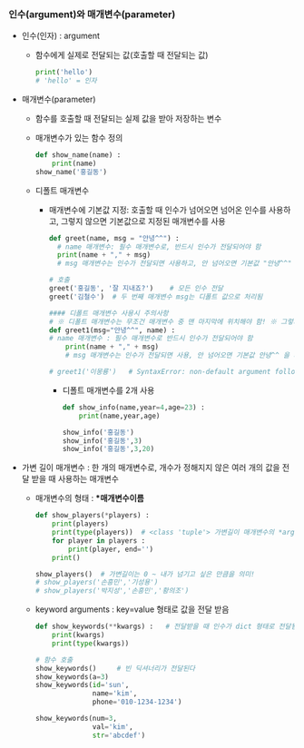 ### 인수(argument)와 매개변수(parameter)

* 인수(인자) : argument

  * 함수에게 실제로 전달되는 값(호출할 때 전달되는 값)

    ```python
    print('hello') 
    # 'hello' = 인자
    ```

* 매개변수(parameter)

  * 함수를 호출할 때 전달되는 실제 값을 받아 저장하는 변수

  * 매개변수가 있는 함수 정의

    ```python
    def show_name(name) :
    	print(name)
    show_name('홍길동')
    ```

  * 디폴트 매개변수

    * 매개변수에 기본값 지정: 호출할 때 인수가 넘어오면 넘어온 인수를 사용하고, 그렇지 않으면 기본값으로 지정된 매개변수를 사용

      ```python
      def greet(name, msg = "안녕^^") :
      	# name 매개변수: 필수 매개변수로, 반드시 인수가 전달되어야 함
      	print(name + "," + msg)
      	# msg 매개변수는 인수가 전달되면 사용하고, 안 넘어오면 기본값 "안녕^^" 출력
      
      # 호출
      greet('홍길동', '잘 지내죠?')	# 모든 인수 전달
      greet('김철수')	# 두 번째 매개변수 msg는 디폴트 값으로 처리됨
      
      #### 디폴트 매개변수 사용시 주의사항
      # ※ 디폴트 매개변수는 무조건 매개변수 중 맨 마지막에 위치해야 함! ※ 그렇지 않으면 오류 발생
      def greet1(msg="안녕^^", name) :   
      # name 매개변수 : 필수 매개변수로 반드시 인수가 전달되어야 함
          print(name + "," + msg)      
          # msg 매개변수는 인수가 전달되면 사용, 안 넘어오면 기본값 안녕^^ 을 사용
      
      # greet1('이몽룡')   # SyntaxError: non-default argument follows default argument
      ```

      * 디폴트 매개변수를 2개 사용

        ```python
        def show_info(name,year=4,age=23) :
            print(name,year,age)
        
        show_info('홍길동')
        show_info('홍길동',3)
        show_info('홍길동',3,20)
        ```

        

* 가변 길이 매개변수  : 한 개의 매개변수로, 개수가 정해지지 않은 여러 개의 값을 전달 받을 때 사용하는 매개변수

  * 매개변수의 형태 : __*매개변수이름__

    ```python
    def show_players(*players) :
        print(players)
        print(type(players))  # <class 'tuple'> 가변길이 매개변수의 *args 형태는 튜플 형태로 전달된다
        for player in players :
            print(player, end='')
        print()
    
    show_players()  # 가변길이는 0 ~ 내가 넘기고 싶은 만큼을 의미!
    # show_players('손흥민','기성용')
    # show_players('박지성','손흥민','황의조')
    
    ```

  * keyword arguments : key=value  형태로 값을 전달 받음

    ```python
    def show_keywords(**kwargs) :   # 전달받을 때 인수가 dict 형태로 전달됨
        print(kwargs)
        print(type(kwargs))
    
    # 함수 호출
    show_keywords()     # 빈 딕셔너리가 전달된다
    show_keywords(a=3)
    show_keywords(id='sun',
                  name='kim',
                  phone='010-1234-1234')
    
    show_keywords(num=3,
                  val='kim',
                  str='abcdef')
    ```

    

